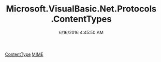 ﻿---
title: Microsoft.VisualBasic.Net.Protocols.ContentTypes
date: 6/16/2016 4:45:50 AM
---

[ContentType](T-Microsoft.VisualBasic.Net.Protocols.ContentTypes.ContentType.html)
[MIME](T-Microsoft.VisualBasic.Net.Protocols.ContentTypes.MIME.html)

